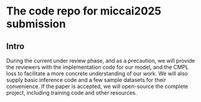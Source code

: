 # The code repo for miccai2025 submission
## Intro
During the current under review phase, and as a precaution, we will provide the reviewers with the implementation code for our model, and the CMPL loss to facilitate a more concrete understanding of our work. We will also supply basic inference code and a few sample datasets for their convenience. If the paper is accepted, we will open-source the complete project, including training code and other resources.
